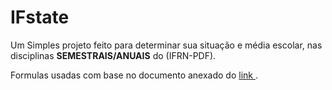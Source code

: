 # IFstate

Um Simples projeto feito para determinar sua situação e média escolar, nas disciplinas <strong>SEMESTRAIS/ANUAIS</strong> do (IFRN-PDF).

Formulas usadas com base no documento anexado do <a href='https://docente.ifrn.edu.br/mauriciofacanha/ensino-superior/avaliacoes../formulas-das-notas/view'> link <a/> .
